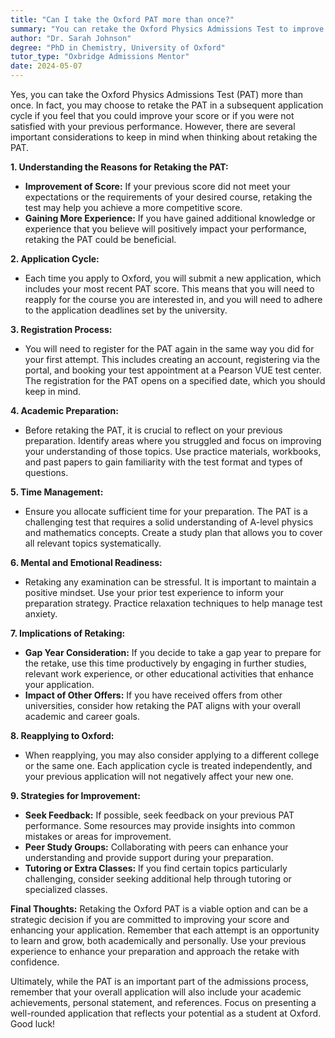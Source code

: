 ```yaml
---
title: "Can I take the Oxford PAT more than once?"
summary: "You can retake the Oxford Physics Admissions Test to improve your score in a future application cycle if needed."
author: "Dr. Sarah Johnson"
degree: "PhD in Chemistry, University of Oxford"
tutor_type: "Oxbridge Admissions Mentor"
date: 2024-05-07
---
```


Yes, you can take the Oxford Physics Admissions Test (PAT) more than once. In fact, you may choose to retake the PAT in a subsequent application cycle if you feel that you could improve your score or if you were not satisfied with your previous performance. However, there are several important considerations to keep in mind when thinking about retaking the PAT.

**1. Understanding the Reasons for Retaking the PAT:**
   - **Improvement of Score:** If your previous score did not meet your expectations or the requirements of your desired course, retaking the test may help you achieve a more competitive score.
   - **Gaining More Experience:** If you have gained additional knowledge or experience that you believe will positively impact your performance, retaking the PAT could be beneficial.

**2. Application Cycle:** 
   - Each time you apply to Oxford, you will submit a new application, which includes your most recent PAT score. This means that you will need to reapply for the course you are interested in, and you will need to adhere to the application deadlines set by the university.

**3. Registration Process:**
   - You will need to register for the PAT again in the same way you did for your first attempt. This includes creating an account, registering via the portal, and booking your test appointment at a Pearson VUE test center. The registration for the PAT opens on a specified date, which you should keep in mind.

**4. Academic Preparation:**
   - Before retaking the PAT, it is crucial to reflect on your previous preparation. Identify areas where you struggled and focus on improving your understanding of those topics. Use practice materials, workbooks, and past papers to gain familiarity with the test format and types of questions.

**5. Time Management:**
   - Ensure you allocate sufficient time for your preparation. The PAT is a challenging test that requires a solid understanding of A-level physics and mathematics concepts. Create a study plan that allows you to cover all relevant topics systematically.

**6. Mental and Emotional Readiness:**
   - Retaking any examination can be stressful. It is important to maintain a positive mindset. Use your prior test experience to inform your preparation strategy. Practice relaxation techniques to help manage test anxiety.

**7. Implications of Retaking:**
   - **Gap Year Consideration:** If you decide to take a gap year to prepare for the retake, use this time productively by engaging in further studies, relevant work experience, or other educational activities that enhance your application.
   - **Impact of Other Offers:** If you have received offers from other universities, consider how retaking the PAT aligns with your overall academic and career goals.

**8. Reapplying to Oxford:**
   - When reapplying, you may also consider applying to a different college or the same one. Each application cycle is treated independently, and your previous application will not negatively affect your new one.

**9. Strategies for Improvement:**
   - **Seek Feedback:** If possible, seek feedback on your previous PAT performance. Some resources may provide insights into common mistakes or areas for improvement.
   - **Peer Study Groups:** Collaborating with peers can enhance your understanding and provide support during your preparation.
   - **Tutoring or Extra Classes:** If you find certain topics particularly challenging, consider seeking additional help through tutoring or specialized classes.

**Final Thoughts:**
Retaking the Oxford PAT is a viable option and can be a strategic decision if you are committed to improving your score and enhancing your application. Remember that each attempt is an opportunity to learn and grow, both academically and personally. Use your previous experience to enhance your preparation and approach the retake with confidence. 

Ultimately, while the PAT is an important part of the admissions process, remember that your overall application will also include your academic achievements, personal statement, and references. Focus on presenting a well-rounded application that reflects your potential as a student at Oxford. Good luck!
    